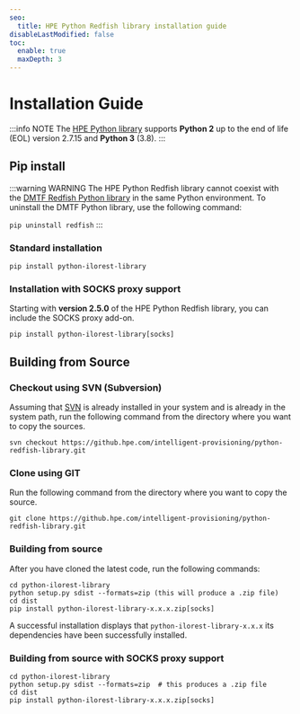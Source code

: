 ```yaml
---
seo:
  title: HPE Python Redfish library installation guide
disableLastModified: false
toc:
  enable: true
  maxDepth: 3
---
```


# Installation Guide

:::info NOTE
The <a href="https://subversion.apache.org/" targert="_blank">HPE Python library</a> supports **Python 2** up to the end of life (EOL) version 2.7.15 and **Python 3** (3.8).
:::

## Pip install

:::warning WARNING
The HPE Python Redfish library cannot coexist with the <a href="https://github.com/DMTF/python-redfish-library" target="_blank">DMTF Redfish Python library</a> in the same Python environment. To uninstall the DMTF Python library, use the following command:

`pip uninstall redfish`
:::

### Standard installation

`pip install python-ilorest-library`

### Installation with SOCKS proxy support

Starting with **version 2.5.0** of the HPE Python Redfish library, you can include the SOCKS proxy add-on.

`pip install python-ilorest-library[socks]`

## Building from Source

### Checkout using SVN (Subversion)

Assuming that <a href="https://subversion.apache.org/" target="_blank">SVN</a> is already installed in your system and is already in the system path, run the following command from the directory where you want to copy the sources.

`svn checkout https://github.hpe.com/intelligent-provisioning/python-redfish-library.git`

### Clone using GIT

Run the following command from the directory where you want to copy the source.

`git clone https://github.hpe.com/intelligent-provisioning/python-redfish-library.git`

### Building from source

After you have cloned the latest code, run the following commands:

```shell
cd python-ilorest-library
python setup.py sdist --formats=zip (this will produce a .zip file)
cd dist
pip install python-ilorest-library-x.x.x.zip[socks]
```

A successful installation displays that `python-ilorest-library-x.x.x` its dependencies have been successfully installed.

### Building from source with SOCKS proxy support

```shell
cd python-ilorest-library
python setup.py sdist --formats=zip  # this produces a .zip file
cd dist
pip install python-ilorest-library-x.x.x.zip[socks]
```
